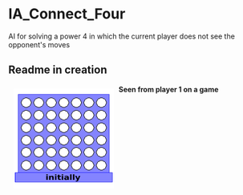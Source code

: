 # IA_Connect_Four
AI for solving a power 4 in which the current player does not see the opponent's moves

## Readme in creation

<a href="https://github.com/robin-mat/IA_Connect_Four"><img src="/src/resources/drawing.gif" align="left" hspace="10" vspace="6"></a>

**Seen from player 1 on a game**
